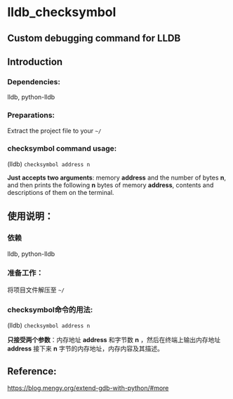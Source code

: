 # lldb_checksymbol
## Custom debugging command for LLDB

## Introduction

### Dependencies:

lldb, python-lldb

### Preparations:
  
Extract the project file to your `~/`  

### checksymbol command usage: 

(lldb) `checksymbol address n`

**Just accepts two arguments**: memory **address** and the number of bytes **n**, and then prints the following **n** bytes of memory **address**, contents and descriptions of them on the terminal.

## 使用说明：

### 依赖

lldb, python-lldb

### 准备工作：

将项目文件解压至 `~/`

### checksymbol命令的用法:

(lldb) `checksymbol address n`

**只接受两个参数**：内存地址 **address** 和字节数 **n** ，然后在终端上输出内存地址 **address** 接下来 **n** 字节的内存地址，内存内容及其描述。

## Reference:

https://blog.mengy.org/extend-gdb-with-python/#more
